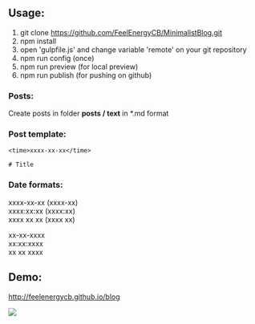 ## Usage:

1. git clone https://github.com/FeelEnergyCB/MinimalistBlog.git
2. npm install
3. open 'gulpfile.js' and change variable 'remote' on your git repository
4. npm run config (once)
5. npm run preview (for local preview)
6. npm run publish (for pushing on github)

### Posts:

Create posts in folder **posts / text** in \*.md format

### Post template:
```
<time>xxxx-xx-xx</time>

# Title

```

### Date formats:

xxxx-xx-xx (xxxx-xx)  
xxxx:xx:xx (xxxx:xx)  
xxxx xx xx (xxxx xx)  

xx-xx-xxxx  
xx:xx:xxxx  
xx xx xxxx  


## Demo:

http://feelenergycb.github.io/blog

![](http://dl2.joxi.net/drive/0002/1393/185713/150914/959d3e3d9f.jpg)
